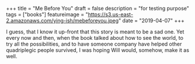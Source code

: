 +++
title = "Me Before You"
draft = false
description = "for testing purpose"
tags = ["books"]
featureimage = "https://s3.us-east-2.amazonaws.com/ying-ish/mebeforeyou.jpeg"
date = "2019-04-07"
+++

I guess, that I know it up-front that this story is meant to be a sad one. Yet every now and then, when the book talked about how to see the world, to try all the possibilities, and to have someone company have helped other quadriplegic people survived, I was hoping Will would, somehow, make it as well. 
